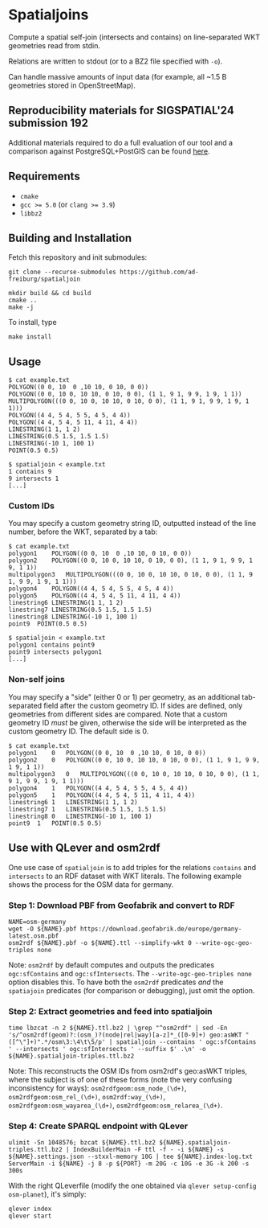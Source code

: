 # Spatialjoins

Compute a spatial self-join (intersects and contains) on line-separated WKT geometries read from stdin.

Relations are written to stdout (or to a BZ2 file specified with `-o`).

Can handle massive amounts of input data (for example, all ~1.5 B geometries stored in OpenStreetMap).

## Reproducibility materials for SIGSPATIAL'24 submission 192

Additional materials required to do a full evaluation of our tool and a comparison against PostgreSQL+PostGIS can be found [here](https://github.com/ad-freiburg/spatialjoin/blob/master/sigspatial-reproducibility/README.md).

## Requirements

 * `cmake`
 * `gcc >= 5.0` (or `clang >= 3.9`)
 * `libbz2`

## Building and Installation

Fetch this repository and init submodules:

```
git clone --recurse-submodules https://github.com/ad-freiburg/spatialjoin
```

```
mkdir build && cd build
cmake ..
make -j
```

To install, type
```
make install
```

## Usage

```
$ cat example.txt
POLYGON((0 0, 10  0 ,10 10, 0 10, 0 0))
POLYGON((0 0, 10 0, 10 10, 0 10, 0 0), (1 1, 9 1, 9 9, 1 9, 1 1))
MULTIPOLYGON(((0 0, 10 0, 10 10, 0 10, 0 0), (1 1, 9 1, 9 9, 1 9, 1 1)))
POLYGON((4 4, 5 4, 5 5, 4 5, 4 4))
POLYGON((4 4, 5 4, 5 11, 4 11, 4 4))
LINESTRING(1 1, 1 2)
LINESTRING(0.5 1.5, 1.5 1.5)
LINESTRING(-10 1, 100 1)
POINT(0.5 0.5)
```

```
$ spatialjoin < example.txt
1 contains 9
9 intersects 1
[...]
```

### Custom IDs

You may specify a custom geometry string ID, outputted instead of the line number, before the WKT, separated by a tab:

```
$ cat example.txt
polygon1	POLYGON((0 0, 10  0 ,10 10, 0 10, 0 0))
polygon2	POLYGON((0 0, 10 0, 10 10, 0 10, 0 0), (1 1, 9 1, 9 9, 1 9, 1 1))
multipolygon3	MULTIPOLYGON(((0 0, 10 0, 10 10, 0 10, 0 0), (1 1, 9 1, 9 9, 1 9, 1 1)))
polygon4	POLYGON((4 4, 5 4, 5 5, 4 5, 4 4))
polygon5	POLYGON((4 4, 5 4, 5 11, 4 11, 4 4))
linestring6	LINESTRING(1 1, 1 2)
linestring7	LINESTRING(0.5 1.5, 1.5 1.5)
linestring8	LINESTRING(-10 1, 100 1)
point9	POINT(0.5 0.5)
```

```
$ spatialjoin < example.txt
polygon1 contains point9
point9 intersects polygon1
[...]
```

### Non-self joins

You may specify a "side" (either 0 or 1) per geometry, as an additional tab-separated field after the custom geometry ID. If sides are defined, only geometries from different sides are compared. Note that a custom geometry ID *must* be given, otherwise the side will be interpreted as the custom geometry ID. The default side is 0.

```
$ cat example.txt
polygon1	0	POLYGON((0 0, 10  0 ,10 10, 0 10, 0 0))
polygon2	0	POLYGON((0 0, 10 0, 10 10, 0 10, 0 0), (1 1, 9 1, 9 9, 1 9, 1 1))
multipolygon3	0	MULTIPOLYGON(((0 0, 10 0, 10 10, 0 10, 0 0), (1 1, 9 1, 9 9, 1 9, 1 1)))
polygon4	1	POLYGON((4 4, 5 4, 5 5, 4 5, 4 4))
polygon5	1	POLYGON((4 4, 5 4, 5 11, 4 11, 4 4))
linestring6	1	LINESTRING(1 1, 1 2)
linestring7	1	LINESTRING(0.5 1.5, 1.5 1.5)
linestring8	0	LINESTRING(-10 1, 100 1)
point9	1	POINT(0.5 0.5)
```

## Use with QLever and osm2rdf

One use case of `spatialjoin` is to add triples for the relations `contains` and
`intersects` to an RDF dataset with WKT literals. The following example shows
the process for the OSM data for germany.

### Step 1: Download PBF from Geofabrik and convert to RDF

```
NAME=osm-germany
wget -O ${NAME}.pbf https://download.geofabrik.de/europe/germany-latest.osm.pbf
osm2rdf ${NAME}.pbf -o ${NAME}.ttl --simplify-wkt 0 --write-ogc-geo-triples none
```

Note: `osm2rdf` by default computes and outputs the predicates `ogc:sfContains`
and `ogc:sfIntersects`. The `--write-ogc-geo-triples none` option disables
this. To have both the `osm2rdf` predicates *and* the `spatiajoin` predicates
(for comparison or debugging), just omit the option.

### Step 2: Extract geometries and feed into spatialjoin

```
time lbzcat -n 2 ${NAME}.ttl.bz2 | \grep "^osm2rdf" | sed -En 's/^osm2rdf(geom)?:(osm_)?(node|rel|way)[a-z]*_([0-9]+) geo:asWKT "([^\"]+)".*/osm\3:\4\t\5/p' | spatialjoin --contains ' ogc:sfContains ' --intersects ' ogc:sfIntersects ' --suffix $' .\n' -o ${NAME}.spatialjoin-triples.ttl.bz2
```

Note: This reconstructs the OSM IDs from osm2rdf's geo:asWKT triples, where the
subject is of one of these forms (note the very confusing inconsistency for
ways): `osm2rdfgeom:osm_node_(\d+)`, `osm2rdfgeom:osm_rel_(\d+)`,
`osm2rdf:way_(\d+)`, `osm2rdfgeom:osm_wayarea_(\d+)`,
`osm2rdfgeom:osm_relarea_(\d+)`.

### Step 4: Create SPARQL endpoint with QLever

```
ulimit -Sn 1048576; bzcat ${NAME}.ttl.bz2 ${NAME}.spatialjoin-triples.ttl.bz2 | IndexBuilderMain -F ttl -f - -i ${NAME} -s ${NAME}.settings.json --stxxl-memory 10G | tee ${NAME}.index-log.txt
ServerMain -i ${NAME} -j 8 -p ${PORT} -m 20G -c 10G -e 3G -k 200 -s 300s
```

With the right QLeverfile (modify the one obtained via `qlever setup-config
osm-planet`), it's simply:

```
qlever index
qlever start
```
